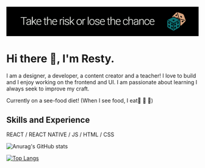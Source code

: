 ![I am a designer, developer, content creator and a teacher!](https://github.com/R3sty/R3sty/blob/main/banner.jpg)

# Hi there 👋, I'm Resty.
I am a designer, a developer, a content creator and a teacher!
I love to build and I enjoy working on the frontend and UI. 
I am passionate about learning I always seek to improve my craft. 

Currently on a see-food diet! (When I see food, I eat🍕 🍔 🍛)


## Skills and Experience
REACT / REACT NATIVE / JS / HTML / CSS


![Anurag's GitHub stats](https://github-readme-stats.vercel.app/api?username=R3sty&show_icons=true&theme=radical)

[![Top Langs](https://github-readme-stats.vercel.app/api/top-langs/?username=R3sty&show_icons=true&theme=radical&layout=compact)](https://github.com/R3sty/github-readme-stats)
